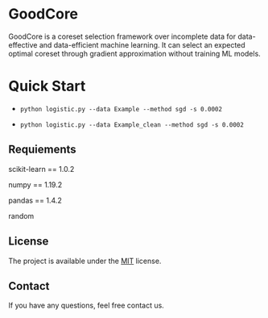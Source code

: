 # GoodCore

GoodCore is a coreset selection framework over incomplete data for data-effective and data-efficient machine learning. It can select an expected optimal coreset through gradient approximation without training ML models.


# Quick Start

- `python logistic.py --data Example --method sgd -s 0.0002`

- `python logistic.py --data Example_clean --method sgd -s 0.0002`

## Requiements

scikit-learn == 1.0.2

numpy == 1.19.2

pandas == 1.4.2

random


## License

The project is available under the [MIT](LICENSE) license.

## Contact
If you have any questions, feel free contact us.

